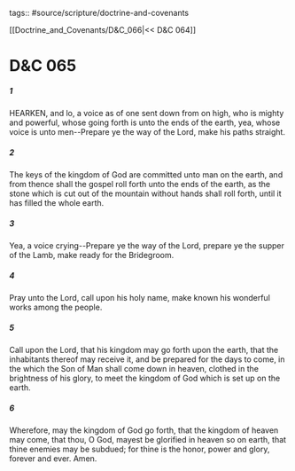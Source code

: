 tags:: #source/scripture/doctrine-and-covenants

[[Doctrine_and_Covenants/D&C_066|<< D&C 064]]

# D&C 065

##### 1

HEARKEN, and lo, a voice as of one sent down from on high, who is mighty and powerful, whose going forth is unto the ends of the earth, yea, whose voice is unto men--Prepare ye the way of the Lord, make his paths straight.

##### 2

The keys of the kingdom of God are committed unto man on the earth, and from thence shall the gospel roll forth unto the ends of the earth, as the stone which is cut out of the mountain without hands shall roll forth, until it has filled the whole earth.

##### 3

Yea, a voice crying--Prepare ye the way of the Lord, prepare ye the supper of the Lamb, make ready for the Bridegroom.

##### 4

Pray unto the Lord, call upon his holy name, make known his wonderful works among the people.

##### 5

Call upon the Lord, that his kingdom may go forth upon the earth, that the inhabitants thereof may receive it, and be prepared for the days to come, in the which the Son of Man shall come down in heaven, clothed in the brightness of his glory, to meet the kingdom of God which is set up on the earth.

##### 6

Wherefore, may the kingdom of God go forth, that the kingdom of heaven may come, that thou, O God, mayest be glorified in heaven so on earth, that thine enemies may be subdued; for thine is the honor, power and glory, forever and ever. Amen.
